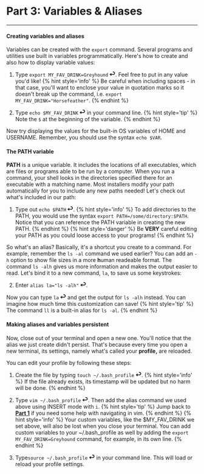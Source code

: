 # Part 3: Variables & Aliases

---

#### Creating variables and aliases

Variables can be created with the `export` command. Several programs and utilities use built in variables programmatically. Here's how to create and also how to display variable values:

1. Type `export MY_FAV_DRINK=Greyhound` ![](images/enter.png). Feel free to put in any value you'd like!
    {% hint style='info' %}
Be careful when including spaces - in that case, you'll want to enclose your value in quotation marks so it doesn't break up the command, i.e. `export MY_FAV_DRINK="Horsefeather"`.
    {% endhint %}

2. Type `echo $MY_FAV_DRINK` ![](images/enter.png) in your command line.
    {% hint style='tip' %}
Note the `$` at the beginning of the variable.
    {% endhint %}

  Now try displaying the values for the built-in OS variables of HOME and USERNAME. Remember, you should use the syntax `echo $VAR`.

#### The PATH variable

  **PATH** is a unique variable. It includes the locations of all executables, which are files or programs able to be run by a computer. When you run a command, your shell looks in the directories specified there for an executable with a matching name. Most installers modify your path automatically for you to include any new paths needed! Let's check out what's included in our path:

1. Type out `echo $PATH` ![](images/enter.png).
    {% hint style='info' %}
To add directories to the PATH, you would use the syntax `export PATH=/some/directory:$PATH`. Notice that you can reference the PATH variable in creating the new PATH.
    {% endhint %}
    {% hint style='danger' %}
Be **VERY** careful editing your PATH as you could loose access to your programs!
    {% endhint %}

  So what's an alias? Basically, it's a shortcut you create to a command. For example, remember the `ls -al` command we used earlier? You can add an `-h` option to show file sizes in a more **h**uman readeable format. The command `ls -alh` gives us more information and makes the output easier to read. Let's bind it to a new command, `la`, to save us some keystrokes:

2. Enter `alias la="ls -alh"` ![](images/enter.png).

  Now you can type `la` ![](images/enter.png) and get the output for `ls -alh` instead. You can imagine how much time this customization can save!
    {% hint style='tip' %}
The command `ll` is a built-in alias for `ls -al`.
    {% endhint %}

#### Making aliases and variables persistent

  Now, close out of your terminal and open a new one. You'll notice that the alias we just create didn't persist. That's because every time you open a new terminal, its settings, namely what's called your **profile,** are reloaded.

You can edit your profile by following these steps:

1. Create the file by typing `touch ~/.bash_profile` ![](images/enter.png).
    {% hint style='info' %}
If the file already exists, its timestamp will be updated but no harm will be done.
    {% endhint %}

2. Type `vim ~/.bash_profile` ![](images/enter.png). Then add the alias command we used above using INSERT mode with `i`.
    {% hint style='tip' %}
Jump back to [**Part 1**](/part-1-navigation-and-basics.md) if you need some help with navigating in vim.
    {% endhint %}
    {% hint style='info' %}
Your custom variables, like the $MY_FAV_DRINK we set above, will also be lost when you close your terminal. You can add custom variables to your ~/.bash_profile as well by adding the `export MY_FAV_DRINK=Greyhound` command, for example, in its own line.
    {% endhint %}

3. Type`source ~/.bash_profile` ![](images/enter.png) in your command line. This will load or reload your profile settings.
